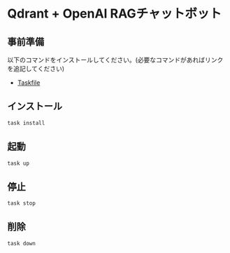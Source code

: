 # Qdrant + OpenAI RAGチャットボット

## 事前準備
以下のコマンドをインストールしてください。(必要なコマンドがあればリンクを追記してください)
- [Taskfile](https://taskfile.dev/ja-JP/installation/)

## インストール

```sh
task install
```

## 起動

```sh
task up
```

## 停止
```sh
task stop
```

## 削除
```sh
task down
```
